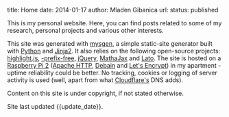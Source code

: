 title: Home
date: 2014-01-17
author: Mladen Gibanica
url:
status: published

This is my personal website. Here, you can find posts related to some of my research, personal projects and various other interests.

This site was generated with <a href="https://github.com/mgcth/mysgen" target="_blank">mysgen</a>, a simple static-site generator built with <a href="https://www.python.org/" target="_blank">Python</a> and <a href="https://jinja.palletsprojects.com/" target="_blank">Jinja2</a>. It also relies on the following open-source projects: <a href="https://highlightjs.org/" target="_blank">highlight.js</a>, <a href="https://leaverou.github.io/prefixfree/" target="_blank">-prefix-free</a>, <a href="https://jquery.com/" target="_blank">jQuery</a>, <a href="https://www.mathjax.org/" target="_blank">MathaJax</a> and <a href="https://www.latofonts.com/" target="_blank">Lato</a>. The site is hosted on a <a href="https://www.raspberrypi.org/" target="_blank">Raspberry Pi 2</a> (<a href="https://httpd.apache.org/" target="_blank">Apache HTTP</a>, <a href="https://www.debian.org/" target="_blank">Debain</a> and <a href="https://letsencrypt.org/" target="_blank">Let's Encrypt</a>) in my apartment - uptime reliability could be better. No tracking, cookies or logging of server activity is used (well, apart from what <a href="https://www.cloudflare.com" target="_blank">Cloudflare's</a> DNS adds).

Content on this site is under copyright, if not stated otherwise.

Site last updated {{update_date}}.
